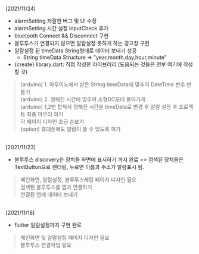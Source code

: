 [2021/11/24]
- alarmSetting 자잘한 버그 및 UI 수정
- alarmSetting 시간 설정 inputCheck 추가
- bluetooth Connect && Disconnect 구현
- 블루투스가 연결되지 않으면 알람설정 못하게 하는 경고창 구현
- 알람설정 된 timeData String형태로 데이터 보내기 성공
    - String timeData Structure => "year,month,day,hour,minute"
- {create} library.dart: 직접 작성한 라이브러리 (도움되는 것들은 전부 여기에 작성할 것)
> (arduino) 1. 아두이노에서 받은 String timeData에 맞추어 DateTime 변수 만들기<br>
> (arduino) 2. 정해진 시간에 맞추어 소형DC모터 돌아가게<br>
> (arduino) 1,2번 합쳐서 정해진 시간을 timeData로 변경 후 알람 설정 후 프로젝트 최종 마무리 하기<br>
> 각 페이지 디자인 조금 손보기<br>
> (option) 휴대폰에도 알람이 뜰 수 있도록 하기<br>

<br>
[2021/11/23]

- 블루투스 discovery한 장치들 화면에 표시하기 까지 완료
    => 검색된 장치들은 TextButton으로 랜더링, 누르면 이름과 주소가 알람표시 됨.
> 메인화면, 알람설정, 블루투스세팅 페이지 디자인 필요 <br>
> 검색된 블루투스를 앱과 연결하기 <br>
> 연결된 앱에 데이터 보내기 <br>

<br>
[2021/11/18]

- flutter 알람설정까지 구현 완료
> 메인화면 및 알람설정 페이지 디자인 필요 <br>
> 블루투스 연결작업 필요 <br>

